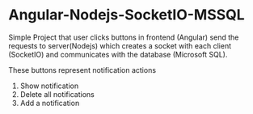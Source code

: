 # Angular-Nodejs-SocketIO-MSSQL
Simple Project that user clicks buttons in frontend (Angular) send the requests to server(Nodejs) which creates a socket with each client (SocketIO) and communicates with the database (Microsoft SQL).

These buttons represent notification actions 
1) Show notification
2) Delete all notifications
3) Add a notification


